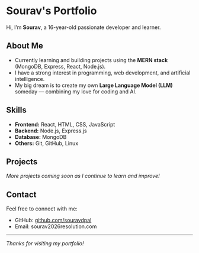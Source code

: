 # Sourav's Portfolio

Hi, I’m **Sourav**, a 16-year-old passionate developer and learner.

## About Me
- Currently learning and building projects using the **MERN stack** (MongoDB, Express, React, Node.js).
- I have a strong interest in programming, web development, and artificial intelligence.
- My big dream is to create my own **Large Language Model (LLM)** someday — combining my love for coding and AI.

## Skills
- **Frontend:** React, HTML, CSS, JavaScript
- **Backend:** Node.js, Express.js
- **Database:** MongoDB
- **Others:** Git, GitHub, Linux

## Projects
*More projects coming soon as I continue to learn and improve!*

## Contact
Feel free to connect with me:
- GitHub: [github.com/souravdpal](https://github.com/souravdpal)
- Email: sourav2026resolution.com

---

*Thanks for visiting my portfolio!*
